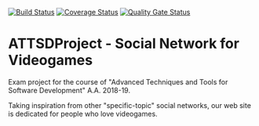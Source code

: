 [![Build Status](https://travis-ci.org/unifiprojects/ATTSDProject.svg?branch=master)](https://travis-ci.org/unifiprojects/ATTSDProject)
[![Coverage Status](https://coveralls.io/repos/github/unifiprojects/ATTSDProject/badge.svg?branch=master)](https://coveralls.io/github/unifiprojects/ATTSDProject?branch=master)
[![Quality Gate Status](https://sonarcloud.io/api/project_badges/measure?project=com.maurosalani.project.attsd%3AATTSDProject&metric=alert_status)](https://sonarcloud.io/dashboard?id=com.maurosalani.project.attsd%3AATTSDProject)

# ATTSDProject - Social Network for Videogames

Exam project for the course of "Advanced Techniques and Tools for Software Development" A.A. 2018-19.

Taking inspiration from other "specific-topic" social networks, our web site is dedicated for people who love videogames.
